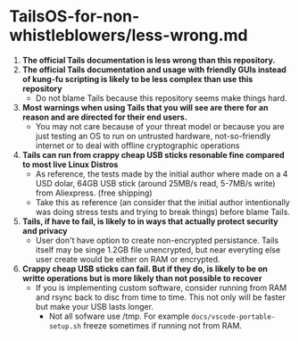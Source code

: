 # TailsOS-for-non-whistleblowers/less-wrong.md

1. **The official Tails documentation is less wrong than this repository.**
2. **The official Tails documentation and usage with friendly GUIs instead
   of kung-fu scripting is likely to be less complex than use this repository**
    - Do not blame Tails because this repository seems make things hard.
3. **Most warnings when using Tails that you will see are there for an reason
   and are directed for their end users.**
    - You may not care because of your threat model or because you are just
      testing an OS to run on untrusted hardware, not-so-friendly internet
     or to deal with offline cryptographic operations
4. **Tails can run from crappy cheap USB sticks resonable fine compared to
   most live Linux Distros**
    - As reference, the tests made by the initial author where made on a
      4 USD dolar, 64GB USB stick (around 25MB/s read, 5-7MB/s write) from
      Aliexpress. (free shipping)
    - Take this as reference (an consider that the initial author
      intentionally was doing stress tests and trying to break things)
      before blame Tails.
5. **Tails, if have to fail, is likely to in ways that actually protect
   security and privacy**
    - User don't have option to create non-encrypted persistance. Tails
      itself may be singe 1.2GB file unencrypted, but near everyting else
      user create would be either on RAM or encrypted.
6. **Crappy cheap USB sticks can fail. But if they do, is likely to be on
   writte operations but is more likely than not possible to recover**
    - If you is implementing custom software, consider running from RAM
      and rsync back to disc from time to time. This not only will be
      faster but make your USB lasts longer.
        - Not all sofware use /tmp. For example
          `docs/vscode-portable-setup.sh` freeze sometimes if running not
          from RAM.
